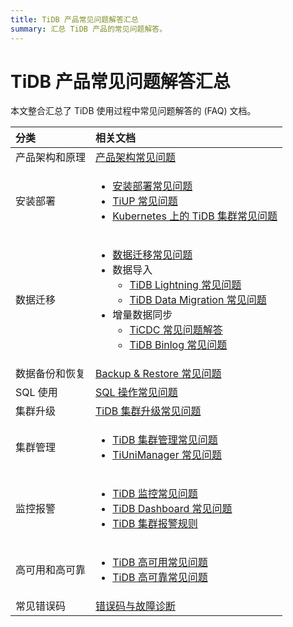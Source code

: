 ```yaml
---
title: TiDB 产品常见问题解答汇总
summary: 汇总 TiDB 产品的常见问题解答。
---
```


# TiDB 产品常见问题解答汇总

本文整合汇总了 TiDB 使用过程中常见问题解答的 (FAQ) 文档。

|   分类     |           相关文档          |
|   :-------   |   :-------------------   |
|   产品架构和原理    |       [产品架构常见问题](/faq/tidb-faq.md)   |
|   安装部署           |     <ul><li>[安装部署常见问题](/faq/deploy-and-maintain-faq.md)</li><li>[TiUP 常见问题](/tiup/tiup-faq.md)</li><li>[Kubernetes 上的 TiDB 集群常见问题](https://docs.pingcap.com/zh/tidb-in-kubernetes/stable/faq)</li></ul> |
|  数据迁移      | <ul><li>[数据迁移常见问题](/faq/migration-tidb-faq.md)</li><li>数据导入<ul><li>[TiDB Lightning 常见问题](/tidb-lightning/tidb-lightning-faq.md)</li><li>[TiDB Data Migration 常见问题](/dm/dm-faq.md)</li></ul></li><li>增量数据同步<ul><li>[TiCDC 常见问题解答](/ticdc/ticdc-faq.md)</li><li>[TiDB Binlog 常见问题](/tidb-binlog/tidb-binlog-faq.md)</li></ul></li></ul>  |
|  数据备份和恢复   |    [Backup & Restore 常见问题](/br/backup-and-restore-faq.md)   |
|  SQL 使用  |   [SQL 操作常见问题](/faq/sql-faq.md)  |
|  集群升级       |   [TiDB 集群升级常见问题](/faq/upgrade-faq.md) |
| 集群管理  |  <ul><li>[TiDB 集群管理常见问题](/faq/manage-cluster-faq.md)</li><li>[TiUniManager 常见问题](/tiunimanager/tiunimanager-faq.md)</li></ul>  |
| 监控报警  |  <ul><li>[TiDB 监控常见问题](/faq/monitor-faq.md)</li><li>[TiDB Dashboard 常见问题](/dashboard/dashboard-faq.md)</li><li>[TiDB 集群报警规则](/alert-rules.md)</li></ul>  |
| 高可用和高可靠    |   <ul><li>[TiDB 高可用常见问题](/faq/high-availability-faq.md)</li><li>[TiDB 高可靠常见问题](/faq/high-reliability-faq.md)</li></ul>   |
| 常见错误码      |  [错误码与故障诊断](/error-codes.md) |
